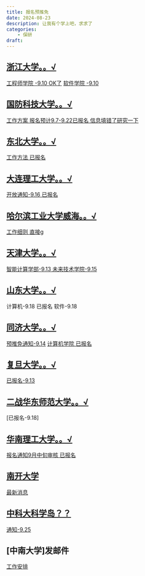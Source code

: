 ```yaml
---
title: 报名预推免
date: 2024-08-23
description: 让我有个学上吧，求求了
categories:
    - 保研
draft: 
---
```


##  [浙江大学。。√](https://yjsy.zju.edu.cn/zs/user/login)
[工程师学院 -9.10 OK了](https://pi.zju.edu.cn/2024/0808/c67026a2952040/page.htm)
[软件学院 -9.10](http://www.cst.zju.edu.cn/2024/0811/c36206a2952716/page.htm)
## [国防科技大学。。√](http://yjszs.nudt.edu.cn/system/login/mlogin.jsp?intype=1)
[工作方案 报名预计9.7-9.22已报名 信息填错了研究一下](http://yjszs.nudt.edu.cn/pubweb/homePageList/detailed.view?keyId=13804)
## [东北大学。。√](http://gsas.neu.edu.cn/logon)
[工作方法 已报名](http://yz.neu.edu.cn/2024/0729/c5932a266900/page.htm)
## [大连理工大学。。√](https://yjszs.dlut.edu.cn/zsbm/sstm/index#)
[开放通知-9.16 已报名](https://gs.dlut.edu.cn/info/1173/14906.htm)
## [哈尔滨工业大学威海。。√](https://yzb.hit.edu.cn/)
[工作细则 直接g](https://cst.hitwh.edu.cn/2024/0808/c371a186070/page.htm)
## [天津大学。。√](http://202.113.8.92/gstms/examineeIndex.action)
[智能计算学部-9.13   未来技术学院-9.15](https://yzb.tju.edu.cn/xwzx/zxxx/202407/t20240706_323840.htm)
## [山东大学。。√](https://sduyjs.sdu.edu.cn/yjszs/plugins/zs/zsxsd/entrance#/tmfwksdExemption)
计算机-9.18 已报名
软件-9.18
## [同济大学。。√](https://yzbm.tongji.edu.cn/logon)
[预推免通知-9.14](https://yz.tongji.edu.cn/info/1010/3638.htm)
[计算机学院 已报名](https://sse.tongji.edu.cn/info/1132/5276.htm)
## [复旦大学。。√](https://gsas.fudan.edu.cn/tm/index)
[已报名-9.13](https://gsao.fudan.edu.cn/8a/a3/c15014a690851/page.htm)
## [二战华东师范大学。。√](https://yjszs-ks.ecnu.edu.cn/ssxly/xly/index)
[已报名-9.18]
## [华南理工大学。。√](https://yanzhao.scut.edu.cn/MasterTm/Apply.aspx)
[报名通知9月中旬审核 已报名](https://yz.chsi.com.cn/kyzx/yxzc/202308/20230825/2293111626.html)
## [南开大学](https://yzxt.nankai.edu.cn/intern/frontend/web/user-action/login)
[最新消息](https://yzxt.nankai.edu.cn/intern/frontend/web/pg-net-sign-up/index)
## [中科大科学岛？？](https://gs.hfcas.ac.cn/home)
[通知-9.25](https://www.hf.cas.cn/sbpy/yjsc/zs/sszs/202409/t20240910_7342840.html)
## [中南大学]发邮件
[工作安排](https://ei.csu.edu.cn/info/1085/1633.htm)